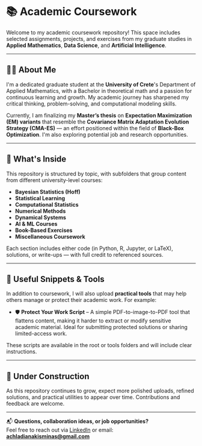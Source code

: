 # 📚 Academic Coursework

Welcome to my academic coursework repository! This space includes selected assignments, projects, and exercises from my graduate studies in **Applied Mathematics**, **Data Science**, and **Artificial Intelligence**.

---

## 👨‍🎓 About Me

I'm a dedicated graduate student at the **University of Crete**'s Department of Applied Mathematics, with a Bachelor in theoretical math and a passion for continuous learning and growth. My academic journey has sharpened my critical thinking, problem-solving, and computational modeling skills.  

Currently, I am finalizing my **Master’s thesis** on **Expectation Maximization (EM) variants** that resemble the **Covariance Matrix Adaptation Evolution Strategy (CMA-ES)** — an effort positioned within the field of **Black-Box Optimization**. I'm also exploring potential job and research opportunities.

---

## 📂 What's Inside

This repository is structured by topic, with subfolders that group content from different university-level courses:

- **Bayesian Statistics (Hoff)**  
- **Statistical Learning**  
- **Computational Statistics**  
- **Numerical Methods**  
- **Dynamical Systems**  
- **AI & ML Courses**  
- **Book-Based Exercises**  
- **Miscellaneous Coursework**

Each section includes either code (in Python, R, Jupyter, or LaTeX), solutions, or write-ups — with full credit to referenced sources.

---

## 🔐 Useful Snippets & Tools

In addition to coursework, I will also upload **practical tools** that may help others manage or protect their academic work. For example:

- 🛡️ **Protect Your Work Script** – A simple PDF-to-image-to-PDF tool that flattens content, making it harder to extract or modify sensitive academic material. Ideal for submitting protected solutions or sharing limited-access work.

These scripts are available in the root or tools folders and will include clear instructions.

---

## 🚧 Under Construction

As this repository continues to grow, expect more polished uploads, refined solutions, and practical utilities to appear over time. Contributions and feedback are welcome.

---

📬 **Questions, collaboration ideas, or job opportunities?**  
Feel free to reach out via [LinkedIn](https://www.linkedin.com/in/achladianakisminas/) or email: **achladianakisminas@gmail.com**

